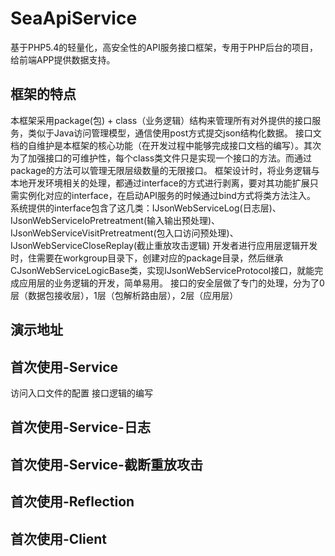 SeaApiService
===================================
基于PHP5.4的轻量化，高安全性的API服务接口框架，专用于PHP后台的项目，给前端APP提供数据支持。

框架的特点
-----------------------------------
本框架采用package(包) + class（业务逻辑）结构来管理所有对外提供的接口服务，类似于Java访问管理模型，通信使用post方式提交json结构化数据。
接口文档的自维护是本框架的核心功能（在开发过程中能够完成接口文档的编写）。其次为了加强接口的可维护性，每个class类文件只是实现一个接口的方法。而通过package的方法可以管理无限层级数量的无限接口。
框架设计时，将业务逻辑与本地开发环境相关的处理，都通过interface的方式进行剥离，要对其功能扩展只需实例化对应的interface，在启动API服务的时候通过bind方式将类方法注入。
系统提供的interface包含了这几类：IJsonWebServiceLog(日志层)、IJsonWebServiceIoPretreatment(输入输出预处理)、IJsonWebServiceVisitPretreatment(包入口访问预处理)、IJsonWebServiceCloseReplay(截止重放攻击逻辑)
开发者进行应用层逻辑开发时，住需要在workgroup目录下，创建对应的package目录，然后继承CJsonWebServiceLogicBase类，实现IJsonWebServiceProtocol接口，就能完成应用层的业务逻辑的开发，简单易用。
接口的安全层做了专门的处理，分为了0层（数据包接收层），1层（包解析路由层），2层（应用层）

演示地址
-----------------------------------


首次使用-Service
-----------------------------------
访问入口文件的配置
接口逻辑的编写

首次使用-Service-日志
-----------------------------------
首次使用-Service-截断重放攻击
-----------------------------------

首次使用-Reflection
-----------------------------------

首次使用-Client
-----------------------------------